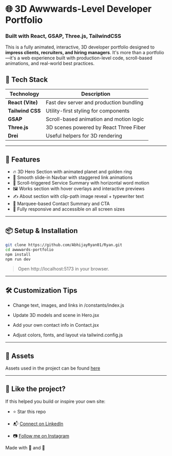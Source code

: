 # 🌐 3D Awwwards-Level Developer Portfolio

### Built with React, GSAP, Three.js, TailwindCSS

This is a fully animated, interactive, 3D developer portfolio designed to **impress clients, recruiters, and hiring managers**. It's more than a portfolio—it's a web experience built with production-level code, scroll-based animations, and real-world best practices.

## 🚀 Tech Stack

| Technology       | Description                             |
| ---------------- | --------------------------------------- |
| **React (Vite)** | Fast dev server and production bundling |
| **Tailwind CSS** | Utility-first styling for components    |
| **GSAP**         | Scroll-based animation and motion logic |
| **Three.js**     | 3D scenes powered by React Three Fiber  |
| **Drei**         | Useful helpers for 3D rendering         |

---

## 📁 Features

- 🔥 3D Hero Section with animated planet and golden ring
- 🧩 Smooth slide-in Navbar with staggered link animations
- 🎯 Scroll-triggered Service Summary with horizontal word motion
- 🖼️ Works section with hover overlays and interactive previews
- ✍️ About section with clip-path image reveal + typewriter text
- 🏁 Marquee-based Contact Summary and CTA
- 💼 Fully responsive and accessible on all screen sizes

---

## 📦 Setup & Installation

```bash
git clone https://github.com/AbhijayRyan01/Ryan.git
cd awwwards-portfolio
npm install
npm run dev
```

> Open http://localhost:5173 in your browser.

---

## 🛠️ Customization Tips

- Change text, images, and links in /constants/index.js

- Update 3D models and scene in Hero.jsx

- Add your own contact info in Contact.jsx

- Adjust colors, fonts, and layout via tailwind.config.js

---

## 🔗 Assets

Assets used in the project can be found [here](https://github.com/user-attachments/files/19820923/public.zip)

---

## 📣 Like the project?

If this helped you build or inspire your own site:

- ⭐ Star this repo

- 📬 [Connect on LinkedIn](https://www.linkedin.com/in/abhijay-dhar-a6b798241/)

- 📷 [Follow me on Instagram](https://www.instagram.com/abhijay_ryan)

Made with 💖 and 🍵